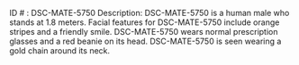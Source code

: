 ID # : DSC-MATE-5750
Description: DSC-MATE-5750 is a human male who stands at 1.8 meters. Facial features for DSC-MATE-5750 include orange stripes and a friendly smile. DSC-MATE-5750 wears normal prescription glasses and a red beanie on its head. DSC-MATE-5750 is seen wearing a gold chain around its neck. 